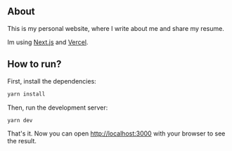 ## About

This is my personal website, where I write about me and share my resume.

Im using [Next.js](https://nextjs.org/) and [Vercel](https://vercel.com/).

## How to run?

First, install the dependencies:
```bash
yarn install
```

Then, run the development server:

```bash
yarn dev
```

That's it. Now you can open [http://localhost:3000](http://localhost:3000) with your browser to see the result.

